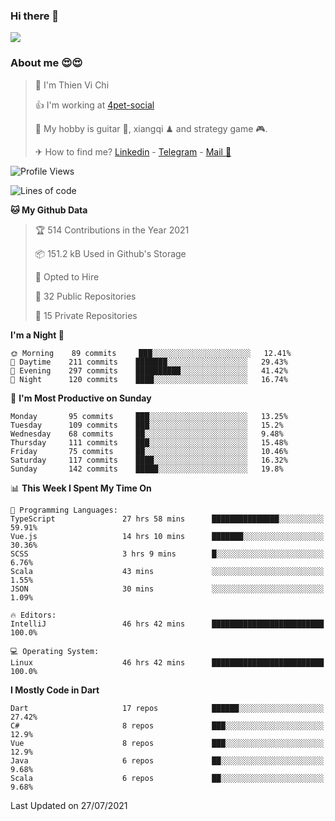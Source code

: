 ### Hi there 👋
![](https://media1.tenor.com/images/9aa4aee77151757a310fcdb4b8fd2a0a/tenor.gif?itemid=12671405)

### About me 😍😍

> 🙎 I'm Thien Vi Chi
> 
> 👍 I'm working at [4pet-social](https://github.com/4pet-social)
>
> 🥞 My hobby is guitar 🎸, xiangqi ♟ and strategy game 🎮.
> 
> ✈ How to find me? [Linkedin](https://www.linkedin.com/in/tvc12/) - [Telegram](https://t.me/yeutham212) - [Mail 📧](mailto:meomeocf98@gmail.com)
> 

<!--START_SECTION:waka-->
![Profile Views](http://img.shields.io/badge/Profile%20Views-10-blue)

![Lines of code](https://img.shields.io/badge/From%20Hello%20World%20I%27ve%20Written-745135%20lines%20of%20code-blue)

**🐱 My Github Data** 

> 🏆 514 Contributions in the Year 2021
 > 
> 📦 151.2 kB Used in Github's Storage 
 > 
> 💼 Opted to Hire
 > 
> 📜 32 Public Repositories 
 > 
> 🔑 15 Private Repositories  
 > 
**I'm a Night 🦉** 

```text
🌞 Morning    89 commits     ███░░░░░░░░░░░░░░░░░░░░░░   12.41% 
🌆 Daytime    211 commits    ███████░░░░░░░░░░░░░░░░░░   29.43% 
🌃 Evening    297 commits    ██████████░░░░░░░░░░░░░░░   41.42% 
🌙 Night      120 commits    ████░░░░░░░░░░░░░░░░░░░░░   16.74%

```
📅 **I'm Most Productive on Sunday** 

```text
Monday       95 commits     ███░░░░░░░░░░░░░░░░░░░░░░   13.25% 
Tuesday      109 commits    ███░░░░░░░░░░░░░░░░░░░░░░   15.2% 
Wednesday    68 commits     ██░░░░░░░░░░░░░░░░░░░░░░░   9.48% 
Thursday     111 commits    ███░░░░░░░░░░░░░░░░░░░░░░   15.48% 
Friday       75 commits     ██░░░░░░░░░░░░░░░░░░░░░░░   10.46% 
Saturday     117 commits    ████░░░░░░░░░░░░░░░░░░░░░   16.32% 
Sunday       142 commits    █████░░░░░░░░░░░░░░░░░░░░   19.8%

```


📊 **This Week I Spent My Time On** 

```text
💬 Programming Languages: 
TypeScript               27 hrs 58 mins      ███████████████░░░░░░░░░░   59.91% 
Vue.js                   14 hrs 10 mins      ███████░░░░░░░░░░░░░░░░░░   30.36% 
SCSS                     3 hrs 9 mins        █░░░░░░░░░░░░░░░░░░░░░░░░   6.76% 
Scala                    43 mins             ░░░░░░░░░░░░░░░░░░░░░░░░░   1.55% 
JSON                     30 mins             ░░░░░░░░░░░░░░░░░░░░░░░░░   1.09%

🔥 Editors: 
IntelliJ                 46 hrs 42 mins      █████████████████████████   100.0%

💻 Operating System: 
Linux                    46 hrs 42 mins      █████████████████████████   100.0%

```

**I Mostly Code in Dart** 

```text
Dart                     17 repos            ██████░░░░░░░░░░░░░░░░░░░   27.42% 
C#                       8 repos             ███░░░░░░░░░░░░░░░░░░░░░░   12.9% 
Vue                      8 repos             ███░░░░░░░░░░░░░░░░░░░░░░   12.9% 
Java                     6 repos             ██░░░░░░░░░░░░░░░░░░░░░░░   9.68% 
Scala                    6 repos             ██░░░░░░░░░░░░░░░░░░░░░░░   9.68%

```



 Last Updated on 27/07/2021
<!--END_SECTION:waka-->